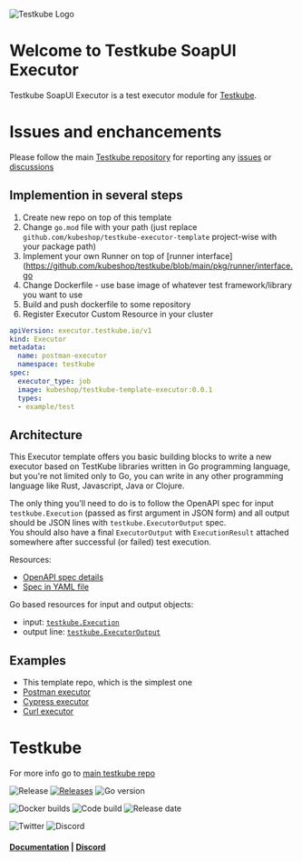 ![Testkube Logo](https://raw.githubusercontent.com/kubeshop/testkube/main/assets/testkube-color-gray.png)

# Welcome to Testkube SoapUI Executor

Testkube SoapUI Executor is a test executor module for [Testkube](https://testkube.io).

# Issues and enchancements

Please follow the main [Testkube repository](https://github.com/kubeshop/testkube) for reporting any [issues](https://github.com/kubeshop/testkube/issues) or [discussions](https://github.com/kubeshop/testkube/discussions)

## Implemention in several steps

1. Create new repo on top of this template 
2. Change `go.mod` file with your path (just replace `github.com/kubeshop/testkube-executor-template` project-wise with your package path) 
3. Implement your own Runner on top of [runner interface](https://github.com/kubeshop/testkube/blob/main/pkg/runner/interface.go
4. Change Dockerfile - use base image of whatever test framework/library you want to use
5. Build and push dockerfile to some repository
6. Register Executor Custom Resource in your cluster 

```yaml
apiVersion: executor.testkube.io/v1
kind: Executor
metadata:
  name: postman-executor
  namespace: testkube
spec:
  executor_type: job
  image: kubeshop/testkube-template-executor:0.0.1
  types:
  - example/test
```


## Architecture

This Executor template offers you basic building blocks to write a new executor based on TestKube 
libraries written in Go programming language, but you're not limited only to Go, you can 
write in any other programming language like Rust, Javascript, Java or Clojure.

The only thing you'll need to do is to follow the OpenAPI spec for input `testkube.Execution` 
(passed as first argument in JSON form) and all output should be JSON lines 
with `testkube.ExecutorOutput` spec.  
You should also have a final `ExecutorOutput` with `ExecutionResult` attached somewhere after successful (or failed) test execution.

Resources: 
- [OpenAPI spec details](https://kubeshop.github.io/testkube/openapi/)
- [Spec in YAML file](https://raw.githubusercontent.com/kubeshop/testkube/main/api/v1/testkube.yaml)

Go based resources for input and output objects:
- input: [`testkube.Execution`](https://github.com/kubeshop/testkube/blob/main/pkg/api/v1/testkube/model_execution.go)
- output line: [`testkube.ExecutorOutput`](https://github.com/kubeshop/testkube/blob/main/pkg/api/v1/testkube/model_executor_output.go)


## Examples

- This template repo, which is the simplest one
- [Postman executor](https://github.com/kubeshop/testkube-executor-postman)
- [Cypress executor](https://github.com/kubeshop/testkube-executor-cypress)
- [Curl executor](https://github.com/kubeshop/testkube-executor-curl)


# Testkube 

For more info go to [main testkube repo](https://github.com/kubeshop/testkube)

![Release](https://img.shields.io/github/v/release/kubeshop/testkube) [![Releases](https://img.shields.io/github/downloads/kubeshop/testkube/total.svg)](https://github.com/kubeshop/testkube/tags?label=Downloads) ![Go version](https://img.shields.io/github/go-mod/go-version/kubeshop/testkube)

![Docker builds](https://img.shields.io/docker/automated/kubeshop/testkube-api-server) ![Code build](https://img.shields.io/github/workflow/status/kubeshop/testkube/Code%20build%20and%20checks) ![Release date](https://img.shields.io/github/release-date/kubeshop/testkube)

![Twitter](https://img.shields.io/twitter/follow/thekubeshop?style=social) ![Discord](https://img.shields.io/discord/884464549347074049)
 #### [Documentation](https://kubeshop.github.io/testkube) | [Discord](https://discord.gg/hfq44wtR6Q) 